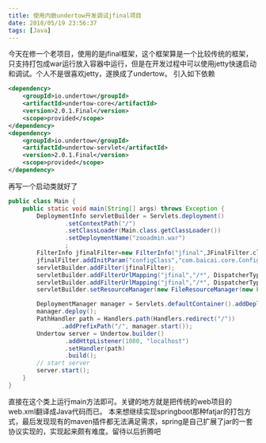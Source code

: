 ```yaml
---
title: 使用内嵌undertow开发调试jfinal项目
date: 2018/05/19 23:56:37
tags: [Java]
---
```

今天在修一个老项目，使用的是jfinal框架，这个框架算是一个比较传统的框架，只支持打包成war运行放入容器中运行，但是在开发过程中可以使用jetty快速启动和调试。个人不是很喜欢jetty，遂换成了undertow。
引入如下依赖
```xml
<dependency>
	<groupId>io.undertow</groupId>
	<artifactId>undertow-core</artifactId>
	<version>2.0.1.Final</version>
	<scope>provided</scope>
</dependency>
<dependency>
	<groupId>io.undertow</groupId>
	<artifactId>undertow-servlet</artifactId>
	<version>2.0.1.Final</version>
	<scope>provided</scope>
</dependency>
```
再写一个启动类就好了
```java
public class Main {
    public static void main(String[] args) throws Exception {
        DeploymentInfo servletBuilder = Servlets.deployment()
                .setContextPath("/")
                .setClassLoader(Main.class.getClassLoader())
                .setDeploymentName("zooadmin.war")
                ;
        FilterInfo jfinalFilter=new FilterInfo("jfinal",JFinalFilter.class);
        jfinalFilter.addInitParam("configClass","com.baicai.core.Config");
        servletBuilder.addFilter(jfinalFilter);
        servletBuilder.addFilterUrlMapping("jfinal","/*", DispatcherType.REQUEST);
        servletBuilder.addFilterUrlMapping("jfinal","/*", DispatcherType.FORWARD);
        servletBuilder.setResourceManager(new FileResourceManager(new File("src/main/webapp"), 1024));

        DeploymentManager manager = Servlets.defaultContainer().addDeployment(servletBuilder);
        manager.deploy();
        PathHandler path = Handlers.path(Handlers.redirect("/"))
               .addPrefixPath("/", manager.start());
        Undertow server = Undertow.builder()
                .addHttpListener(1080, "localhost")
                .setHandler(path)
                .build();
        // start server
        server.start();
    }
}
```
直接在这个类上运行main方法即可。关键的地方就是把传统的web项目的web.xml翻译成Java代码而已。
本来想继续实现springboot那种fatjar的打包方式，最后发现现有的maven插件都无法满足需求，spring是自己扩展了jar的一套协议实现的，实现起来颇有难度。留待以后折腾吧
